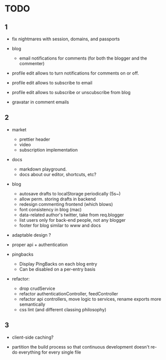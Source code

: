 # TODO 

## 1

- fix nightmares with session, domains, and passports

- blog
  - email notifications for comments (for both the blogger and the commenter)
  
- profile edit allows to turn notifications for comments on or off.
- profile edit allows to subscribe to email
- profile edit allows to subscribe or unscubscribe from blog
- gravatar in comment emails

## 2

- market
  - prettier header
  - video
  - subscription implementation

- docs
  - markdown playground.
  - docs about our editor, shortcuts, etc?

- blog
  - autosave drafts to localStorage periodically (5s~)
  - allow perm. storing drafts in backend
  - redesign commenting frontend (which blows)
  - font consistency in blog (mac)
  - data-related author's twitter, take from req.blogger
  - list users only for back-end people, not any blogger
  - footer for blog similar to www and docs

- adaptable design ?
- proper api + authentication

- pingbacks
  - Display PingBacks on each blog entry
  - Can be disabled on a per-entry basis

- refactor:
    - drop crudService
    - refactor authenticationController, feedController
    - refactor api controllers, move logic to services, rename exports more semantically
    - css lint (and different classing philosophy)



## 3

- client-side caching?

- partition the build process so that continuous development
  doesn't re-do everything for every single file
  